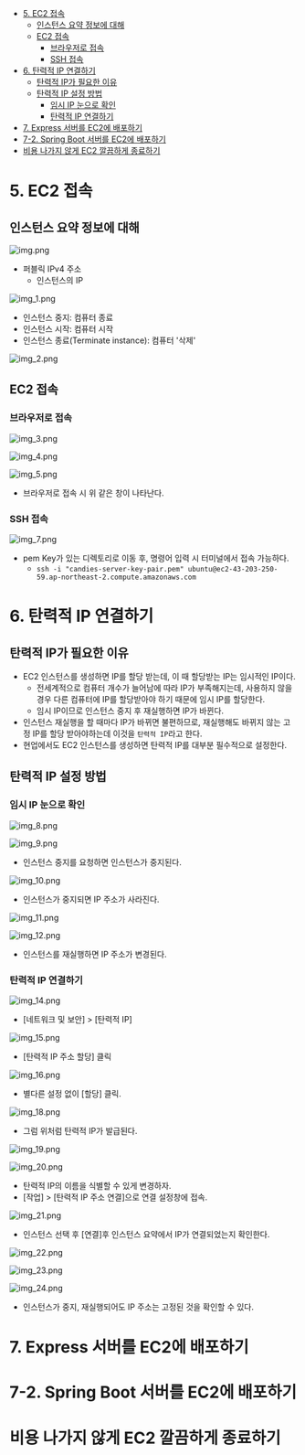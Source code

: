 <!-- TOC -->
* [5. EC2 접속](#5-ec2-접속)
  * [인스턴스 요약 정보에 대해](#인스턴스-요약-정보에-대해)
  * [EC2 접속](#ec2-접속-)
    * [브라우저로 접속](#브라우저로-접속)
    * [SSH 접속](#ssh-접속)
* [6. 탄력적 IP 연결하기](#6-탄력적-ip-연결하기)
  * [탄력적 IP가 필요한 이유](#탄력적-ip가-필요한-이유)
  * [탄력적 IP 설정 방법](#탄력적-ip-설정-방법)
    * [임시 IP 눈으로 확인](#임시-ip-눈으로-확인)
    * [탄력적 IP 연결하기](#탄력적-ip-연결하기)
* [7. Express 서버를 EC2에 배포하기](#7-express-서버를-ec2에-배포하기)
* [7-2. Spring Boot 서버를 EC2에 배포하기](#7-2-spring-boot-서버를-ec2에-배포하기)
* [비용 나가지 않게 EC2 깔끔하게 종료하기](#비용-나가지-않게-ec2-깔끔하게-종료하기)
<!-- TOC -->

# 5. EC2 접속

## 인스턴스 요약 정보에 대해

![img.png](images/s2_02/img.png)

- 퍼블릭 IPv4 주소
  - 인스턴스의 IP

![img_1.png](images/s2_02/img_1.png)

- 인스턴스 중지: 컴퓨터 종료
- 인스턴스 시작: 컴퓨터 시작
- 인스턴스 종료(Terminate instance): 컴퓨터 '삭제'

![img_2.png](images/s2_02/img_2.png)

## EC2 접속 

### 브라우저로 접속

![img_3.png](images/s2_02/img_3.png)

![img_4.png](images/s2_02/img_4.png)

![img_5.png](images/s2_02/img_5.png)

- 브라우저로 접속 시 위 같은 창이 나타난다.

### SSH 접속

![img_7.png](images/s2_02/img_7.png)

- pem Key가 있는 디렉토리로 이동 후, 명령어 입력 시 터미널에서 접속 가능하다.  
  - `ssh -i "candies-server-key-pair.pem" ubuntu@ec2-43-203-250-59.ap-northeast-2.compute.amazonaws.com`


# 6. 탄력적 IP 연결하기

## 탄력적 IP가 필요한 이유

- EC2 인스턴스를 생성하면 IP를 할당 받는데, 이 때 할당받는 IP는 임시적인 IP이다. 
  - 전세계적으로 컴퓨터 개수가 늘어남에 따라 IP가 부족해지는데, 사용하지 않을 경우 다른 컴퓨터에 IP를 할당받아야 하기 때문에 임시 IP를 할당한다.
  - 임시 IP이므로 인스턴스 중지 후 재실행하면 IP가 바뀐다.
- 인스턴스 재실행을 할 때마다 IP가 바뀌면 불편하므로, 재실행해도 바뀌지 않는 고정 IP를 할당 받아야하는데 이것을 `탄력적 IP`라고 한다. 
- 현업에서도 EC2 인스턴스를 생성하면 탄력적 IP를 대부분 필수적으로 설정한다.

## 탄력적 IP 설정 방법

### 임시 IP 눈으로 확인

![img_8.png](images/s2_02/img_8.png)

![img_9.png](images/s2_02/img_9.png)

- 인스턴스 중지를 요청하면 인스턴스가 중지된다.

![img_10.png](images/s2_02/img_10.png)

- 인스턴스가 중지되면 IP 주소가 사라진다.

![img_11.png](images/s2_02/img_11.png)

![img_12.png](images/s2_02/img_12.png)

- 인스턴스를 재실행하면 IP 주소가 변경된다.

### 탄력적 IP 연결하기

![img_14.png](images/s2_02/img_14.png)

- [네트워크 및 보안] > [탄력적 IP]

![img_15.png](images/s2_02/img_15.png)

- [탄력적 IP 주소 할당] 클릭

![img_16.png](images/s2_02/img_16.png)

- 별다른 설정 없이 [할당] 클릭.

![img_18.png](images/s2_02/img_18.png)

- 그럼 위처럼 탄력적 IP가 발급된다.

![img_19.png](images/s2_02/img_19.png)

![img_20.png](images/s2_02/img_20.png)

- 탄력적 IP의 이름을 식별할 수 있게 변경하자.
- [작업] > [탄력적 IP 주소 연결]으로 연결 설정창에 접속.

![img_21.png](images/s2_02/img_21.png)

- 인스턴스 선택 후 [연결]후 인스턴스 요약에서 IP가 연결되었는지 확인한다. 

![img_22.png](images/s2_02/img_22.png)

![img_23.png](images/s2_02/img_23.png)

![img_24.png](images/s2_02/img_24.png)

- 인스턴스가 중지, 재실행되어도 IP 주소는 고정된 것을 확인할 수 있다.

# 7. Express 서버를 EC2에 배포하기

# 7-2. Spring Boot 서버를 EC2에 배포하기

# 비용 나가지 않게 EC2 깔끔하게 종료하기
